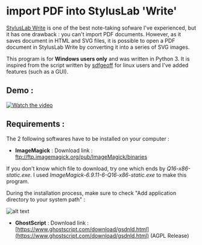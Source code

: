 # import PDF into StylusLab 'Write'

[StylusLab Write](http://www.styluslabs.com/) is one of the best note-taking sofware  I've experienced, but it has one drawback : you can't import PDF documents. However, as it saves document in HTML and SVG files, it is possible to open a PDF document in StylusLab Write by converting it into a series of SVG images.

This program is for **Windows users only** and was written in Python 3. It is inspired from the script written by [sdfgeoff](https://github.com/sdfgeoff/stylus_labs_pdf_converter) for linux users and I've added features (such as a GUI).

## Demo :

[![Watch the video](https://i.imgur.com/HAOabaX.png)](https://vimeo.com/407703378)

## Requirements :

The 2 following softwares have to be installed on your computer :

* __ImageMagick__ : Download link : ftp://ftp.imagemagick.org/pub/ImageMagick/binaries

If you don't know which file to download, try one which ends by *Q16-x86-static.exe*. I used *ImageMagick-6.9.11-6-Q16-x86-static.exe* to make this program.

During the installation process, make sure to check "Add application directory to your system path" :

![alt text](https://i.imgur.com/SaDPh38.jpg)

* __GhostScript__ : Download link : [https://www.ghostscript.com/download/gsdnld.html](https://www.ghostscript.com/download/gsdnld.html) (AGPL Release)

